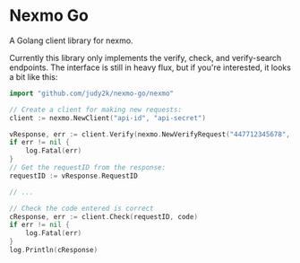 # Nexmo Go

A Golang client library for nexmo.

Currently this library only implements the verify, check, and verify-search endpoints.
The interface is still in heavy flux, but if you're interested, it looks a bit like this:

```go
import "github.com/judy2k/nexmo-go/nexmo"

// Create a client for making new requests:
client := nexmo.NewClient("api-id", "api-secret")

vResponse, err := client.Verify(nexmo.NewVerifyRequest("447712345678", "My App"))
if err != nil {
    log.Fatal(err)
}
// Get the requestID from the response:
requestID := vResponse.RequestID

// ...

// Check the code entered is correct
cResponse, err := client.Check(requestID, code)
if err != nil {
    log.Fatal(err)
}
log.Println(cResponse)
```


